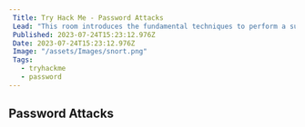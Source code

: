 ```yaml
---
 Title: Try Hack Me - Password Attacks
 Lead: "This room introduces the fundamental techniques to perform a successful password attack against various services and scenarios." 
 Published: 2023-07-24T15:23:12.976Z 
 Date: 2023-07-24T15:23:12.976Z 
 Image: "/assets/Images/snort.png" 
 Tags: 
   - tryhackme 
   - password
---
```


## Password Attacks
